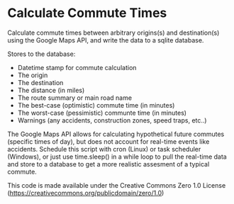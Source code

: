 # Calculate Commute Times
Calculate commute times between arbitrary origins(s) and destination(s) using the Google Maps API, and write the data to a sqlite database.

Stores to the database:  
* Datetime stamp for commute calculation  
* The origin  
* The destination  
* The distance (in miles)  
* The route summary or main road name  
* The best-case (optimistic) commute time (in minutes)
* The worst-case (pessimistic) communte time (in minutes)
* Warnings (any accidents, construction zones, speed traps, etc..)


The Google Maps API allows for calculating hypothetical future commutes (specific times of day), but does not account for real-time events like accidents. Schedule this script with cron (Linux) or task scheduler (Windows), or just use time.sleep() in a while loop to pull the real-time data and store to a database to get a more realistic assesment of a typical commute.



This code is made available under the Creative Commons Zero 1.0 License (https://creativecommons.org/publicdomain/zero/1.0)
